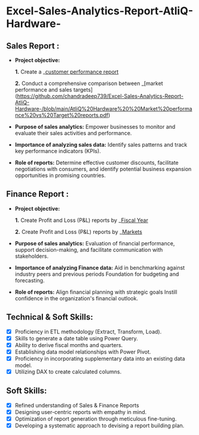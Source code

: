 # Excel-Sales-Analytics-Report-AtliQ-Hardware-
## Sales Report :


- **Project objective:** 

    **1.** Create a _[customer performance report](https://github.com/chandradeep739/Excel-Sales-Analytics-Report-AtliQ-Hardware-/blob/main/AtliQ%20Hardware%20sales%20reports.pdf)

    **2.** Conduct a comprehensive comparison between _[market performance and sales targets] (https://github.com/chandradeep739/Excel-Sales-Analytics-Report-AtliQ-Hardware-/blob/main/AtliQ%20Hardware%20%20Market%20performance%20vs%20Target%20reports.pdf)
- **Purpose of sales analytics:** Empower businesses to monitor and evaluate their sales activities and performance.

- **Importance of analyzing sales data:** Identify sales patterns and track key performance indicators (KPIs).

- **Role of reports:** Determine effective customer discounts, facilitate negotiations with consumers, and identify potential business expansion opportunities in promising countries.


## Finance Report :

- **Project objective:** 

    **1.** Create Profit and Loss (P&L) reports by _[Fiscal Year](https://github.com/chandradeep739/Excel-Sales-Analytics-Report-AtliQ-Hardware-/blob/main/AtliQ%20Hardware%20P%26l%20for%20fisical%20year%20(2019%2C2020%2C2021).pdf) 

   **2.** Create Profit and Loss (P&L) reports by _[Markets](https://github.com/chandradeep739/Excel-Sales-Analytics-Report-AtliQ-Hardware-/blob/main/AtliQ%20Hardware%20P%26L%20for%20markets%202021.pdf)

- **Purpose of sales analytics:** Evaluation of financial performance, support decision-making, and facilitate communication with stakeholders.

- **Importance of analyzing Finance data:** Aid in benchmarking against industry peers and previous periods Foundation for budgeting and forecasting.

- **Role of reports:** Align financial planning with strategic goals Instill confidence in the organization's financial outlook.


## Technical & Soft Skills:
- [x]	Proficiency in ETL methodology (Extract, Transform, Load).
- [x]	Skills to generate a date table using Power Query.
- [x]	Ability to derive fiscal months and quarters.
- [x]	Establishing data model relationships with Power Pivot.
- [x]	Proficiency in incorporating supplementary data into an existing data model.
- [x]	Utilizing DAX to create calculated columns.

## Soft Skills:
- [x]	Refined understanding of Sales & Finance Reports
- [x]	Designing user-centric reports with empathy in mind.
- [x]	Optimization of report generation through meticulous fine-tuning.
- [x]	Developing a systematic approach to devising a report building plan.
